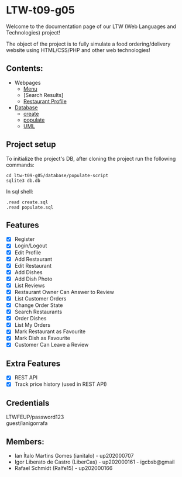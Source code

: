 # LTW-t09-g05

Welcome to the documentation page of our LTW (Web Languages and Technologies) project!

The object of the project is to fully simulate a food ordering/delivery website using HTML/CSS/PHP and other web technologies!


## Contents:

* Webpages
  * [Menu](https://github.com/FEUP-LTW-2022/ltw-t09-g05/tree/main/webpages/menu)
  * [Search Results]
  * [Restaurant Profile](https://github.com/FEUP-LTW-2022/ltw-t09-g05/tree/main/webpages/restaurant%20profile)
* [Database](https://github.com/FEUP-LTW-2022/ltw-t09-g05/tree/main/database)
  * [create](https://github.com/FEUP-LTW-2022/ltw-t09-g05/blob/main/database/create.sql)
  * [populate](https://github.com/FEUP-LTW-2022/ltw-t09-g05/tree/main/database/db%20populate%20code)
  * [UML](https://github.com/FEUP-LTW-2022/ltw-t09-g05/blob/main/database/database%20uml.png)

## Project setup

To initialize the project's DB, after cloning the project run the following commands:
```
cd ltw-t09-g05/database/populate-script
sqlite3 db.db
```
In sql shell:
```
.read create.sql
.read populate.sql
```

## Features

- [x] Register
- [x] Login/Logout
- [x] Edit Profile
- [x] Add Restaurant
- [x] Edit Restaurant
- [x] Add Dishes
- [x] Add Dish Photo
- [x] List Reviews
- [x] Restaurant Owner Can Answer to Review
- [x] List Customer Orders
- [x] Change Order State
- [x] Search Restaurants
- [x] Order Dishes
- [x] List My Orders
- [x] Mark Restaurant as Favourite
- [x] Mark Dish as Favourite
- [x] Customer Can Leave a Review

## Extra Features
- [x] REST API
- [x] Track price history (used in REST API)

## Credentials

LTWFEUP/password123  
guest/ianigorrafa

## Members:

- Ian Ítalo Martins Gomes (ianitalo) - up202000707
- Igor Liberato de Castro (LiberCas) - up202000161 - igcbsb@gmail
- Rafael Schmidt (Ralfe15) - up202000166
